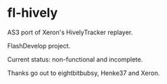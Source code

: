 fl-hively
=========

AS3 port of Xeron's HivelyTracker replayer.

FlashDevelop project.

Current status: non-functional and incomplete.

Thanks go out to eightbitbubsy, Henke37 and Xeron.
